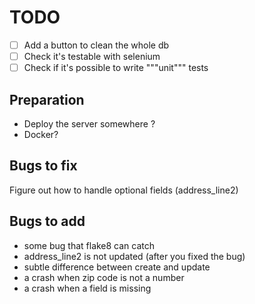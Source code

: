 # TODO

* [ ] Add a button to clean the whole db
* [ ] Check it's testable with selenium
* [ ] Check if it's possible to write """unit""" tests

## Preparation

* Deploy the server somewhere ?
* Docker?

## Bugs to fix

Figure out how to handle optional fields (address_line2)

## Bugs to add

* some bug that flake8 can catch
* address_line2 is not updated (after you fixed the bug)
* subtle difference between create and update
* a crash when zip code is not a number
* a crash when a field is missing
